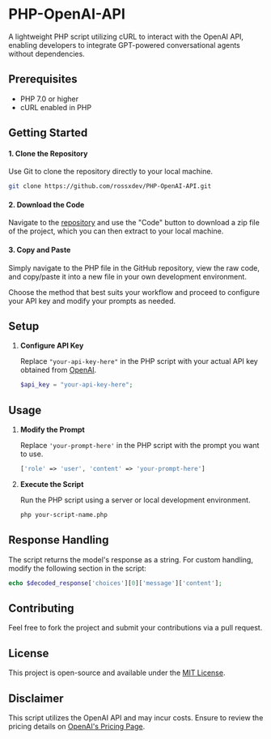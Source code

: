 # PHP-OpenAI-API

A lightweight PHP script utilizing cURL to interact with the OpenAI API, enabling developers to integrate GPT-powered conversational agents without dependencies.

## Prerequisites

- PHP 7.0 or higher
- cURL enabled in PHP

## Getting Started

#### 1. Clone the Repository
Use Git to clone the repository directly to your local machine.

```sh
git clone https://github.com/rossxdev/PHP-OpenAI-API.git
```

#### 2. Download the Code
Navigate to the [repository](https://github.com/rossxdev/PHP-OpenAI-API) and use the "Code" button to download a zip file of the project, which you can then extract to your local machine.

#### 3. Copy and Paste
Simply navigate to the PHP file in the GitHub repository, view the raw code, and copy/paste it into a new file in your own development environment.

Choose the method that best suits your workflow and proceed to configure your API key and modify your prompts as needed.

## Setup

1. **Configure API Key**

   Replace `"your-api-key-here"` in the PHP script with your actual API key obtained from [OpenAI](https://beta.openai.com/signup/).

   ```php
   $api_key = "your-api-key-here";
   ```

## Usage

1. **Modify the Prompt**

   Replace `'your-prompt-here'` in the PHP script with the prompt you want to use.

   ```php
   ['role' => 'user', 'content' => 'your-prompt-here']
   ```

2. **Execute the Script**

   Run the PHP script using a server or local development environment.

   ```sh
   php your-script-name.php
   ```

## Response Handling

The script returns the model's response as a string. For custom handling, modify the following section in the script:

```php
echo $decoded_response['choices'][0]['message']['content'];
```

## Contributing

Feel free to fork the project and submit your contributions via a pull request.

## License

This project is open-source and available under the [MIT License](LICENSE).

## Disclaimer

This script utilizes the OpenAI API and may incur costs. Ensure to review the pricing details on [OpenAI's Pricing Page](https://openai.com/pricing).
